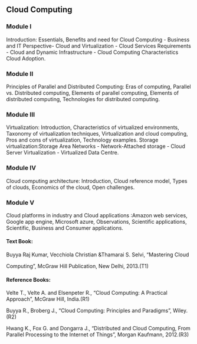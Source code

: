 ## Cloud Computing
### Module I
Introduction: Essentials, Benefits and need for Cloud Computing - Business and IT Perspective- Cloud and Virtualization - Cloud Services Requirements - Cloud and Dynamic Infrastructure -
Cloud Computing Characteristics Cloud Adoption.

### Module II
Principles of Parallel and Distributed Computing: Eras of computing, Parallel vs. Distributed
computing, Elements of parallel computing, Elements of distributed computing, Technologies
for distributed computing.
 
### Module III
Virtualization: Introduction, Characteristics of virtualized environments, Taxonomy of
virtualization techniques, Virtualization and cloud computing, Pros and cons of virtualization,
Technology examples.
Storage virtualization:Storage Area Networks - Network-Attached storage - Cloud Server
Virtualization - Virtualized Data Centre. 
### Module IV
Cloud computing architecture: Introduction, Cloud reference model, Types of clouds,
Economics of the cloud, Open challenges.

### Module V
Cloud platforms in industry and Cloud applications :Amazon web services, Google app
engine, Microsoft azure, Observations, Scientific applications, Scientific, Business and
Consumer applications.

#### Text Book:
Buyya Raj Kumar, Vecchiola Christian &Thamarai S. Selvi, “Mastering Cloud

Computing”, McGraw Hill Publication, New Delhi, 2013.(T1)

#### Reference Books:
Velte T., Velte A. and Elsenpeter R., “Cloud Computing: A Practical Approach”,
McGraw Hill, India.(R1)

Buyya R., Broberg J., “Cloud Computing: Principles and Paradigms”, Wiley.(R2)

Hwang K., Fox G. and Dongarra J., “Distributed and Cloud Computing, From Parallel
Processing to the Internet of Things”, Morgan Kaufmann, 2012.(R3)